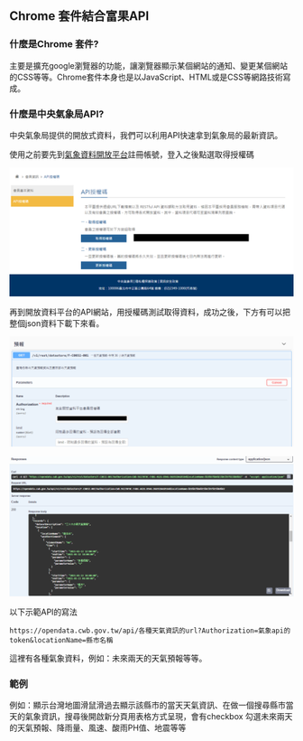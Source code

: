 ## Chrome 套件結合富果API

### 什麼是Chrome 套件?

主要是擴充google瀏覽器的功能，讓瀏覽器顯示某個網站的通知、變更某個網站的CSS等等。Chrome套件本身也是以JavaScript、HTML或是CSS等網路技術寫成。

### 什麼是中央氣象局API?

中央氣象局提供的開放式資料，我們可以利用API快速拿到氣象局的最新資訊。

使用之前要先到[氣象資料開放平台](https://opendata.cwb.gov.tw/index)註冊帳號，登入之後點選取得授權碼

![weather](<https://raw.githubusercontent.com/coolgood88142/markdown_note/master/assets/images/weather.PNG>)

再到開放資料平台的API網站，用授權碼測試取得資料，成功之後，下方有可以把整個json資料下載下來看。

![weather-5](<https://raw.githubusercontent.com/coolgood88142/markdown_note/master/assets/images/weather-5.PNG>)

![weather-6](<https://raw.githubusercontent.com/coolgood88142/markdown_note/master/assets/images/weather-6.PNG>)

以下示範API的寫法

```
https://opendata.cwb.gov.tw/api/各種天氣資訊的url?Authorization=氣象api的token&locationName=縣市名稱
```

這裡有各種氣象資料，例如：未來兩天的天氣預報等等。

### 範例

例如：顯示台灣地圖滑鼠滑過去顯示該縣市的當天天氣資訊、在做一個搜尋縣市當天的氣象資訊，搜尋後開啟新分頁用表格方式呈現，會有checkbox 勾選未來兩天的天氣預報、降雨量、風速、酸雨PH值、地震等等

